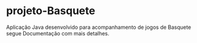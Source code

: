 # projeto-Basquete
Aplicação Java desenvolvido para acompanhamento de jogos de Basquete segue Documentação com mais detalhes.
